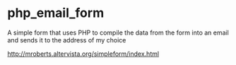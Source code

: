 # php_email_form
A simple form that uses PHP to compile the data from the form into an email and sends it to the address of my choice

http://mroberts.altervista.org/simpleform/index.html
